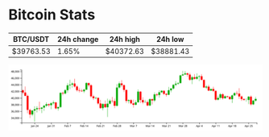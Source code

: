 # Bitcoin Stats

BTC/USDT|24h change|24h high|24h low|
|---|---|---|---|
|$39763.53|1.65%|$40372.63|$38881.43|

<img src="./chart.svg">
